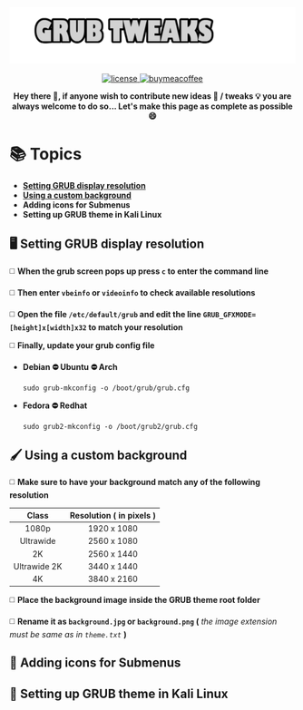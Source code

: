![logo](/media/banner.png)

<p align="center">
  <a href="https://raw.githubusercontent.com/vandalsoul/grub-tweaks/main/LICENSE">
    <img src="https://img.shields.io/badge/License%20MIT-blue?style=for-the-badge&logo=github&logoColor=000000" alt="license" />
  </a>
  <a href="https://www.buymeacoffee.com/vandalsoul">
    <img src="https://img.shields.io/badge/Buy%20Me%20A%20Coffee-d4b700?style=for-the-badge&logo=buymeacoffee&logoColor=000000" alt="buymeacoffee" />
  </a>
</p>

<p align="center">
  <b>Hey there 🙋, if anyone wish to contribute new ideas 🧠 / tweaks 💡 you are always welcome to do so... Let's make this page as complete as possible 😄</b>
</p>

# 📚 Topics
- [**Setting GRUB display resolution**](https://github.com/vandalsoul/grub-tweaks#%EF%B8%8F-setting-grub-display-resolution)
- [**Using a custom background**](https://github.com/vandalsoul/grub-tweaks#%EF%B8%8F-using-a-custom-background)
- **Adding icons for Submenus**
- **Setting up GRUB theme in Kali Linux**

## 🖥️ Setting GRUB display resolution

◻️ **When the grub screen pops up press `c` to enter the command line**

◻️ **Then enter **`vbeinfo`** or **`videoinfo`** to check available resolutions**
 
◻️ **Open the file `/etc/default/grub` and edit the line `GRUB_GFXMODE=[height]x[width]x32` to match your resolution**

◻️ **Finally, update your grub config file**
- **Debian ⛔ Ubuntu ⛔ Arch**
  ```shell
  sudo grub-mkconfig -o /boot/grub/grub.cfg
  ```
- **Fedora ⛔ Redhat**
  ```shell
  sudo grub2-mkconfig -o /boot/grub2/grub.cfg
  ```

## 🖌️ Using a custom background

◻️ **Make sure to have your background match any of the following resolution**

|Class|Resolution ( in pixels )|
|:------:|:--------:|
|1080p|1920 x 1080|
|Ultrawide|2560 x 1080|
|2K|2560 x 1440|
|Ultrawide 2K|3440 x 1440|
|4K|3840 x 2160|

◻️ **Place the background image inside the GRUB theme root folder**

◻️ **Rename it as `background.jpg` or `background.png` (** *the image extension must be same as in `theme.txt`* **)**

## 🔮 Adding icons for Submenus

## 🐲 Setting up GRUB theme in Kali Linux

